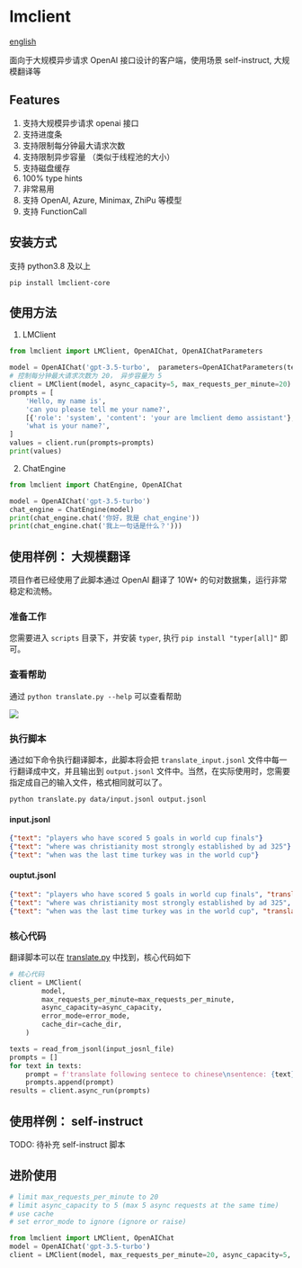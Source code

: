 # lmclient

[english](./README-en.md)

面向于大规模异步请求 OpenAI 接口设计的客户端，使用场景 self-instruct, 大规模翻译等

## Features

1. 支持大规模异步请求 openai 接口
2. 支持进度条
3. 支持限制每分钟最大请求次数
4. 支持限制异步容量 （类似于线程池的大小）
5. 支持磁盘缓存
6. 100% type hints
7. 非常易用
8. 支持 OpenAI, Azure, Minimax, ZhiPu 等模型
9. 支持 FunctionCall

## 安装方式
支持 python3.8 及以上
```shell
pip install lmclient-core
```

## 使用方法

1. LMClient
```python
from lmclient import LMClient, OpenAIChat, OpenAIChatParameters

model = OpenAIChat('gpt-3.5-turbo',  parameters=OpenAIChatParameters(temperature=0))
# 控制每分钟最大请求次数为 20， 异步容量为 5
client = LMClient(model, async_capacity=5, max_requests_per_minute=20)
prompts = [
    'Hello, my name is',
    'can you please tell me your name?',
    [{'role': 'system', 'content': 'your are lmclient demo assistant'}, {'role': 'user', 'content': 'hello, who are you?'}],
    'what is your name?',
]
values = client.run(prompts=prompts)
print(values)
```
2. ChatEngine
```python
from lmclient import ChatEngine, OpenAIChat

model = OpenAIChat('gpt-3.5-turbo')
chat_engine = ChatEngine(model)
print(chat_engine.chat('你好，我是 chat_engine'))
print(chat_engine.chat('我上一句话是什么？')))
```

## 使用样例： 大规模翻译

项目作者已经使用了此脚本通过 OpenAI 翻译了 10W+ 的句对数据集，运行非常稳定和流畅。

### 准备工作
您需要进入 `scripts` 目录下，并安装 `typer`, 执行 `pip install "typer[all]"` 即可。

### 查看帮助
通过 `python translate.py --help` 可以查看帮助

![](https://yuxin-wang.oss-cn-beijing.aliyuncs.com/uPic/AxbBw5.png)

### 执行脚本

通过如下命令执行翻译脚本，此脚本将会把 `translate_input.jsonl` 文件中每一行翻译成中文，并且输出到 `output.jsonl` 文件中。当然，在实际使用时，您需要指定成自己的输入文件，格式相同就可以了。

```shell
python translate.py data/input.jsonl output.jsonl
```

#### input.jsonl
```json
{"text": "players who have scored 5 goals in world cup finals"}
{"text": "where was christianity most strongly established by ad 325"}
{"text": "when was the last time turkey was in the world cup"}
```

#### ouptut.jsonl
```json
{"text": "players who have scored 5 goals in world cup finals", "translation": "在世界杯决赛中打进5个进球的球员"}
{"text": "where was christianity most strongly established by ad 325", "translation": "在325年前，基督教在哪个地方最为稳固？"}
{"text": "when was the last time turkey was in the world cup", "translation": "土耳其上一次参加世界杯是什么时间？"}
```

### 核心代码

翻译脚本可以在 [translate.py](./scripts/translate.py) 中找到，核心代码如下

```python
# 核心代码
client = LMClient(
        model,
        max_requests_per_minute=max_requests_per_minute,
        async_capacity=async_capacity,
        error_mode=error_mode,
        cache_dir=cache_dir,
    )

texts = read_from_jsonl(input_josnl_file)
prompts = []
for text in texts:
    prompt = f'translate following sentece to chinese\nsentence: {text}\ntranslation: '
    prompts.append(prompt)
results = client.async_run(prompts)
```

## 使用样例： self-instruct

TODO: 待补充 self-instruct 脚本

## 进阶使用

```python
# limit max_requests_per_minute to 20
# limit async_capacity to 5 (max 5 async requests at the same time)
# use cache
# set error_mode to ignore (ignore or raise)

from lmclient import LMClient, OpenAIChat
model = OpenAIChat('gpt-3.5-turbo')
client = LMClient(model, max_requests_per_minute=20, async_capacity=5, cache_dir='openai_cache', error_mode='ignore', timeout=20)
```
